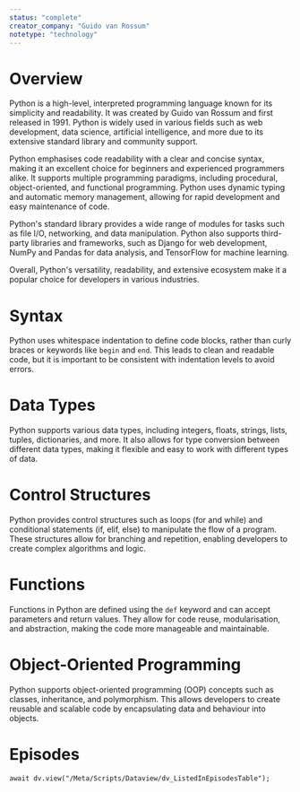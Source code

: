 ```yaml
---
status: "complete"
creator_company: "Guido van Rossum"
notetype: "technology"
---
```


# Overview

Python is a high-level, interpreted programming language known for its simplicity and readability. It was created by Guido van Rossum and first released in 1991. Python is widely used in various fields such as web development, data science, artificial intelligence, and more due to its extensive standard library and community support. 

Python emphasises code readability with a clear and concise syntax, making it an excellent choice for beginners and experienced programmers alike. It supports multiple programming paradigms, including procedural, object-oriented, and functional programming. Python uses dynamic typing and automatic memory management, allowing for rapid development and easy maintenance of code.

Python's standard library provides a wide range of modules for tasks such as file I/O, networking, and data manipulation. Python also supports third-party libraries and frameworks, such as Django for web development, NumPy and Pandas for data analysis, and TensorFlow for machine learning.

Overall, Python's versatility, readability, and extensive ecosystem make it a popular choice for developers in various industries. 

# Syntax

Python uses whitespace indentation to define code blocks, rather than curly braces or keywords like `begin` and `end`. This leads to clean and readable code, but it is important to be consistent with indentation levels to avoid errors.

# Data Types

Python supports various data types, including integers, floats, strings, lists, tuples, dictionaries, and more. It also allows for type conversion between different data types, making it flexible and easy to work with different types of data.

# Control Structures

Python provides control structures such as loops (for and while) and conditional statements (if, elif, else) to manipulate the flow of a program. These structures allow for branching and repetition, enabling developers to create complex algorithms and logic.

# Functions

Functions in Python are defined using the `def` keyword and can accept parameters and return values. They allow for code reuse, modularisation, and abstraction, making the code more manageable and maintainable.

# Object-Oriented Programming

Python supports object-oriented programming (OOP) concepts such as classes, inheritance, and polymorphism. This allows developers to create reusable and scalable code by encapsulating data and behaviour into objects.

# Episodes
```dataviewjs
await dv.view("/Meta/Scripts/Dataview/dv_ListedInEpisodesTable");
```
